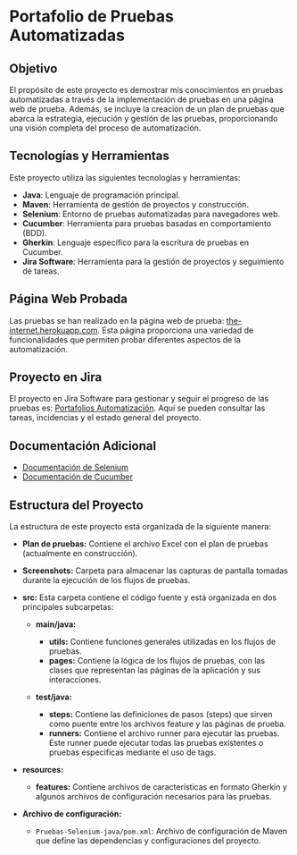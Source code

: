 # Portafolio de Pruebas Automatizadas

## Objetivo

El propósito de este proyecto es demostrar mis conocimientos en pruebas automatizadas a través de la implementación de pruebas en una página web de prueba. Además, se incluye la creación de un plan de pruebas que abarca la estrategia, ejecución y gestión de las pruebas, proporcionando una visión completa del proceso de automatización.

## Tecnologías y Herramientas

Este proyecto utiliza las siguientes tecnologías y herramientas:

- **Java**: Lenguaje de programación principal.
- **Maven**: Herramienta de gestión de proyectos y construcción.
- **Selenium**: Entorno de pruebas automatizadas para navegadores web.
- **Cucumber**: Herramienta para pruebas basadas en comportamiento (BDD).
- **Gherkin**: Lenguaje específico para la escritura de pruebas en Cucumber.
- **Jira Software**: Herramienta para la gestión de proyectos y seguimiento de tareas.

## Página Web Probada

Las pruebas se han realizado en la página web de prueba: [the-internet.herokuapp.com](https://the-internet.herokuapp.com). Esta página proporciona una variedad de funcionalidades que permiten probar diferentes aspectos de la automatización.

## Proyecto en Jira

El proyecto en Jira Software para gestionar y seguir el progreso de las pruebas es: [Portafolios Automatización](https://portfolioautomation.atlassian.net/jira/software/projects/PAU/boards/2). Aquí se pueden consultar las tareas, incidencias y el estado general del proyecto.

## Documentación Adicional

- [Documentación de Selenium](https://www.selenium.dev/documentation/en/)
- [Documentación de Cucumber](https://cucumber.io/docs/guides/)

## Estructura del Proyecto

La estructura de este proyecto está organizada de la siguiente manera:

- **Plan de pruebas:** Contiene el archivo Excel con el plan de pruebas (actualmente en construcción).

- **Screenshots:** Carpeta para almacenar las capturas de pantalla tomadas durante la ejecución de los flujos de pruebas.

- **src:** Esta carpeta contiene el código fuente y está organizada en dos principales subcarpetas:
  - **main/java:** 
    - **utils:** Contiene funciones generales utilizadas en los flujos de pruebas.
    - **pages:** Contiene la lógica de los flujos de pruebas, con las clases que representan las páginas de la aplicación y sus interacciones.
  
  - **test/java:**
    - **steps:** Contiene las definiciones de pasos (steps) que sirven como puente entre los archivos feature y las páginas de prueba.
    - **runners:** Contiene el archivo runner para ejecutar las pruebas. Este runner puede ejecutar todas las pruebas existentes o pruebas específicas mediante el uso de tags.

- **resources:**
  - **features:** Contiene archivos de características en formato Gherkin y algunos archivos de configuración necesarios para las pruebas.

- **Archivo de configuración:**
  - `Pruebas-Selenium-java/pom.xml`: Archivo de configuración de Maven que define las dependencias y configuraciones del proyecto.




